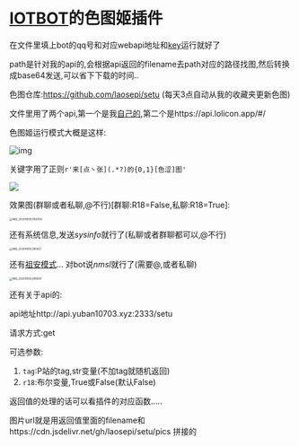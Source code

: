 # [IOTBOT](https://github.com/IOTQQ/IOTQQ)的色图姬插件

在文件里填上bot的qq号和对应webapi地址和[key](https://api.lolicon.app/)运行就好了

path是针对我的api的,会根据api返回的filename去path对应的路径找图,然后转换成base64发送,可以省下下载的时间..

色图仓库:https://github.com/laosepi/setu (每天3点自动从我的收藏夹更新色图)

文件里用了两个api,第一个是我[自己的](http://api.yuban10703.xyz:2333/setu),第二个是https://api.lolicon.app/#/

色图姬运行模式大概是这样:

![img](https://cdn.jsdelivr.net/gh/yuban10703/BlogImgdata/img/20200509060759.png)

关键字用了正则`r'来[点丶张](.*?)的{0,1}[色涩]图'`

![](https://cdn.jsdelivr.net/gh/yuban10703/BlogImgdata/img/20200509062823.png)

效果图(群聊或者私聊,@不行)[群聊:R18=False,私聊:R18=True]:

<img src="https://cdn.jsdelivr.net/gh/yuban10703/BlogImgdata/img/20200509062130.jpg" alt="IMG_20200509_062059" style="zoom: 33%;" />

还有系统信息,发送*sysinfo*就行了(私聊或者群聊都可以,@不行)

<img src="https://cdn.jsdelivr.net/gh/yuban10703/BlogImgdata/img/20200509061522.jpg" alt="IMG_20200509_061421" style="zoom: 33%;" />

还有[祖安模式](http://shadiao.app/)... 对bot说*nmsl*就行了(需要@,或者私聊)

<img src="https://cdn.jsdelivr.net/gh/yuban10703/BlogImgdata/img/20200509061742.jpg" alt="IMG_20200509_061659" style="zoom:33%;" />

还有关于api的:

api地址http://api.yuban10703.xyz:2333/setu

请求方式:get

可选参数:

1. `tag`:P站的tag,str变量(不加tag就随机返回)
2. `r18`:布尔变量,True或False(默认False)

返回值的处理的话可以看插件的对应函数.....

图片url就是用返回值里面的filename和https://cdn.jsdelivr.net/gh/laosepi/setu/pics  拼接的